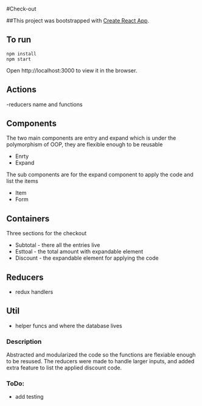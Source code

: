#Check-out

##This project was bootstrapped with [Create React App](https://github.com/facebook/create-react-app).

## To run
```
npm install
npm start
```

Open http://localhost:3000 to view it in the browser.

## Actions
-reducers name and functions

## Components
The two main components are entry and expand which is under the polymorphism of OOP, they are flexible enough to be reusable
- Enrty
- Expand

The sub components are for the expand component to apply the code and list the items
- Item
- Form

## Containers
Three sections for the checkout
- Subtotal - there all the entries live
- Esttoal - the total amount with expandable element
- Discount - the expandable element for applying the code

## Reducers
- redux handlers

## Util
- helper funcs and where the database lives

### Description
Abstracted and modularized the code so the functions are flexiable enough to be resused. The reducers were made to handle larger inputs, and added extra feature to list the applied discount code.

### ToDo:
- add testing